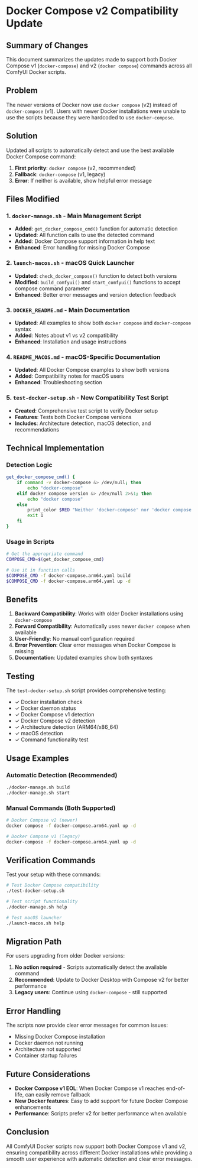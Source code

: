 # Docker Compose v2 Compatibility Update

## Summary of Changes

This document summarizes the updates made to support both Docker Compose v1 (`docker-compose`) and v2 (`docker compose`) commands across all ComfyUI Docker scripts.

## Problem

The newer versions of Docker now use `docker compose` (v2) instead of `docker-compose` (v1). Users with newer Docker installations were unable to use the scripts because they were hardcoded to use `docker-compose`.

## Solution

Updated all scripts to automatically detect and use the best available Docker Compose command:

1. **First priority**: `docker compose` (v2, recommended)
2. **Fallback**: `docker-compose` (v1, legacy)
3. **Error**: If neither is available, show helpful error message

## Files Modified

### 1. `docker-manage.sh` - Main Management Script
- **Added**: `get_docker_compose_cmd()` function for automatic detection
- **Updated**: All function calls to use the detected command
- **Added**: Docker Compose support information in help text
- **Enhanced**: Error handling for missing Docker Compose

### 2. `launch-macos.sh` - macOS Quick Launcher
- **Updated**: `check_docker_compose()` function to detect both versions
- **Modified**: `build_comfyui()` and `start_comfyui()` functions to accept compose command parameter
- **Enhanced**: Better error messages and version detection feedback

### 3. `DOCKER_README.md` - Main Documentation
- **Updated**: All examples to show both `docker compose` and `docker-compose` syntax
- **Added**: Notes about v1 vs v2 compatibility
- **Enhanced**: Installation and usage instructions

### 4. `README_MACOS.md` - macOS-Specific Documentation
- **Updated**: All Docker Compose examples to show both versions
- **Added**: Compatibility notes for macOS users
- **Enhanced**: Troubleshooting section

### 5. `test-docker-setup.sh` - New Compatibility Test Script
- **Created**: Comprehensive test script to verify Docker setup
- **Features**: Tests both Docker Compose versions
- **Includes**: Architecture detection, macOS detection, and recommendations

## Technical Implementation

### Detection Logic
```bash
get_docker_compose_cmd() {
    if command -v docker-compose &> /dev/null; then
        echo "docker-compose"
    elif docker compose version &> /dev/null 2>&1; then
        echo "docker compose"
    else
        print_color $RED "Neither 'docker-compose' nor 'docker compose' found. Please install Docker Compose."
        exit 1
    fi
}
```

### Usage in Scripts
```bash
# Get the appropriate command
COMPOSE_CMD=$(get_docker_compose_cmd)

# Use it in function calls
$COMPOSE_CMD -f docker-compose.arm64.yaml build
$COMPOSE_CMD -f docker-compose.arm64.yaml up -d
```

## Benefits

1. **Backward Compatibility**: Works with older Docker installations using `docker-compose`
2. **Forward Compatibility**: Automatically uses newer `docker compose` when available
3. **User-Friendly**: No manual configuration required
4. **Error Prevention**: Clear error messages when Docker Compose is missing
5. **Documentation**: Updated examples show both syntaxes

## Testing

The `test-docker-setup.sh` script provides comprehensive testing:

- ✓ Docker installation check
- ✓ Docker daemon status
- ✓ Docker Compose v1 detection
- ✓ Docker Compose v2 detection
- ✓ Architecture detection (ARM64/x86_64)
- ✓ macOS detection
- ✓ Command functionality test

## Usage Examples

### Automatic Detection (Recommended)
```bash
./docker-manage.sh build
./docker-manage.sh start
```

### Manual Commands (Both Supported)
```bash
# Docker Compose v2 (newer)
docker compose -f docker-compose.arm64.yaml up -d

# Docker Compose v1 (legacy)
docker-compose -f docker-compose.arm64.yaml up -d
```

## Verification Commands

Test your setup with these commands:

```bash
# Test Docker Compose compatibility
./test-docker-setup.sh

# Test script functionality
./docker-manage.sh help

# Test macOS launcher
./launch-macos.sh help
```

## Migration Path

For users upgrading from older Docker versions:

1. **No action required** - Scripts automatically detect the available command
2. **Recommended**: Update to Docker Desktop with Compose v2 for better performance
3. **Legacy users**: Continue using `docker-compose` - still supported

## Error Handling

The scripts now provide clear error messages for common issues:

- Missing Docker Compose installation
- Docker daemon not running
- Architecture not supported
- Container startup failures

## Future Considerations

- **Docker Compose v1 EOL**: When Docker Compose v1 reaches end-of-life, can easily remove fallback
- **New Docker features**: Easy to add support for future Docker Compose enhancements
- **Performance**: Scripts prefer v2 for better performance when available

## Conclusion

All ComfyUI Docker scripts now support both Docker Compose v1 and v2, ensuring compatibility across different Docker installations while providing a smooth user experience with automatic detection and clear error messages.
